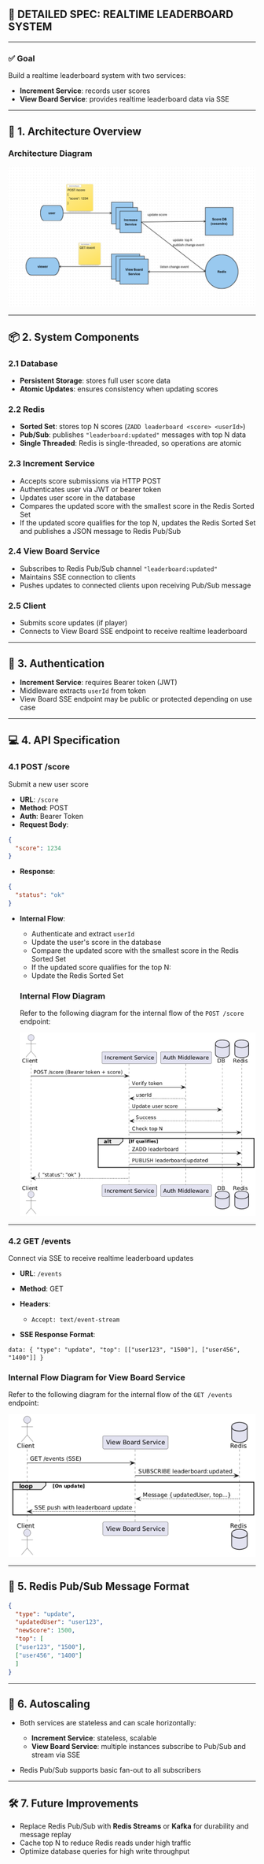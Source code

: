 ## 📘 DETAILED SPEC: REALTIME LEADERBOARD SYSTEM

---

### ✅ Goal

Build a realtime leaderboard system with two services:

* **Increment Service**: records user scores
* **View Board Service**: provides realtime leaderboard data via SSE

---

## 🔧 1. Architecture Overview
### Architecture Diagram

![Architecture Diagram](Whiteboard.png)

---

## 📦 2. System Components

### 2.1 Database

* **Persistent Storage**: stores full user score data
* **Atomic Updates**: ensures consistency when updating scores

### 2.2 Redis

* **Sorted Set**: stores top N scores (`ZADD leaderboard <score> <userId>`)
* **Pub/Sub**: publishes `"leaderboard:updated"` messages with top N data
* **Single Threaded**: Redis is single-threaded, so operations are atomic

### 2.3 Increment Service

* Accepts score submissions via HTTP POST
* Authenticates user via JWT or bearer token
* Updates user score in the database
* Compares the updated score with the smallest score in the Redis Sorted Set
* If the updated score qualifies for the top N, updates the Redis Sorted Set and publishes a JSON message to Redis Pub/Sub

### 2.4 View Board Service

* Subscribes to Redis Pub/Sub channel `"leaderboard:updated"`
* Maintains SSE connection to clients
* Pushes updates to connected clients upon receiving Pub/Sub message

### 2.5 Client

* Submits score updates (if player)
* Connects to View Board SSE endpoint to receive realtime leaderboard

---

## 🔐 3. Authentication

* **Increment Service**: requires Bearer token (JWT)
* Middleware extracts `userId` from token
* View Board SSE endpoint may be public or protected depending on use case

---

## 💻 4. API Specification

### 4.1 POST /score

Submit a new user score

* **URL**: `/score`
* **Method**: POST
* **Auth**: Bearer Token
* **Request Body**:

```json
{
  "score": 1234
}
```

* **Response**:

```json
{
  "status": "ok"
}
```

* **Internal Flow**:

  * Authenticate and extract `userId`
  * Update the user's score in the database
  * Compare the updated score with the smallest score in the Redis Sorted Set
  * If the updated score qualifies for the top N:
  * Update the Redis Sorted Set
  ### Internal Flow Diagram

  Refer to the following diagram for the internal flow of the `POST /score` endpoint:

  ![Update Score Flow](update-score.png)


---

### 4.2 GET /events

Connect via SSE to receive realtime leaderboard updates

* **URL**: `/events`
* **Method**: GET
* **Headers**:

  * `Accept: text/event-stream`
* **SSE Response Format**:

```
data: { "type": "update", "top": [["user123", "1500"], ["user456", "1400"]] }
```

### Internal Flow Diagram for View Board Service

Refer to the following diagram for the internal flow of the `GET /events` endpoint:

![View Board Flow](view-board.png)

---

## 🧠 5. Redis Pub/Sub Message Format

```json
{
  "type": "update",
  "updatedUser": "user123",
  "newScore": 1500,
  "top": [
  ["user123", "1500"],
  ["user456", "1400"]
  ]
}
```

---

## 🚀 6. Autoscaling

* Both services are stateless and can scale horizontally:

  * **Increment Service**: stateless, scalable
  * **View Board Service**: multiple instances subscribe to Pub/Sub and stream via SSE
* Redis Pub/Sub supports basic fan-out to all subscribers

---

## 🛠️ 7. Future Improvements

* Replace Redis Pub/Sub with **Redis Streams** or **Kafka** for durability and message replay
* Cache top N to reduce Redis reads under high traffic
* Optimize database queries for high write throughput
